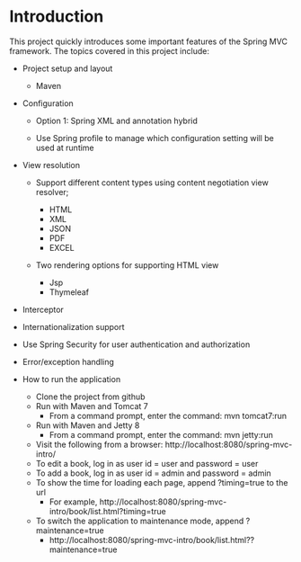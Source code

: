 Introduction
=================

This project quickly introduces some important features of the Spring MVC framework. The topics covered in this project include:
* Project setup and layout
  * Maven 
  
* Configuration
  * Option 1: Spring XML and annotation hybrid
  
  * Use Spring profile to manage which configuration setting will be used at runtime
  
* View resolution 
  * Support different content types using content negotiation view resolver;
    * HTML
    * XML
    * JSON
    * PDF
    * EXCEL
  
  * Two rendering options for supporting HTML view 
    * Jsp
    * Thymeleaf
    
* Interceptor

* Internationalization support

* Use Spring Security for user authentication and authorization

* Error/exception handling 

* How to run the application
  * Clone the project from github 
  * Run with Maven and Tomcat 7
    * From a command prompt, enter the command: mvn tomcat7:run
  * Run with Maven and Jetty 8
    * From a command prompt, enter the command: mvn jetty:run
  * Visit the following from a browser: http://localhost:8080/spring-mvc-intro/
  * To edit a book, log in as user id = user and password = user  
  * To add a book, log in as user id = admin and password = admin 
  * To show the time for loading each page, append ?timing=true to the url
    * For example, http://localhost:8080/spring-mvc-intro/book/list.html?timing=true
  * To switch the application to maintenance mode, append ?maintenance=true
    * http://localhost:8080/spring-mvc-intro/book/list.html??maintenance=true


 
 



